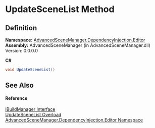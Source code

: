 # UpdateSceneList Method




## Definition
**Namespace:** <a href="N_AdvancedSceneManager_DependencyInjection_Editor.md">AdvancedSceneManager.DependencyInjection.Editor</a>  
**Assembly:** AdvancedSceneManager (in AdvancedSceneManager.dll) Version: 0.0.0.0

**C#**
``` C#
void UpdateSceneList()
```



## See Also


#### Reference
<a href="T_AdvancedSceneManager_DependencyInjection_Editor_IBuildManager.md">IBuildManager Interface</a>  
<a href="Overload_AdvancedSceneManager_DependencyInjection_Editor_IBuildManager_UpdateSceneList.md">UpdateSceneList Overload</a>  
<a href="N_AdvancedSceneManager_DependencyInjection_Editor.md">AdvancedSceneManager.DependencyInjection.Editor Namespace</a>  
